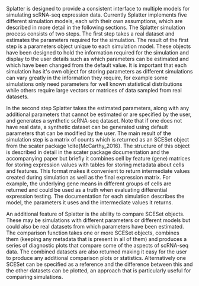 Splatter is designed to provide a consistent interface to multiple models for simulating scRNA-seq expression data. Currently Splatter implements five different simulation models, each with their own assumptions, which are described in more detail in the following sections. The Splatter simulation process consists of two steps. The first step takes a real dataset and estimates the parameters required for the simulation. The result of the first step is a parameters object unique to each simulation model. These objects have been designed to hold the information required for the simulation and display to the user details such as which parameters can be estimated and which have been changed from the default value. It is important that each simulation has it's own object for storing parameters as different simulations can vary greatly in the information they require, for example some simulations only need parameters for well known statistical distributions while others require large vectors or matrices of data sampled from real datasets.

In the second step Splatter takes the estimated parameters, along with any additional parameters that cannot be estimated or are specified by the user, and generates a synthetic scRNA-seq dataset. Note that if one does not have real data, a synthetic dataset can be generated using default parameters that can be modified by the user. The main result of the simulation step is a matrix of counts which is returned as an SCESet object from the scater package \cite{McCarthy_2016}. The structure of this object is described in detail in the scater package documentation and the accompanying paper but briefly it combines cell by feature (gene) matrices for storing expression values with tables for storing metadata about cells and features. This format makes it convenient to return intermediate values created during simulation as well as the final expression matrix. For example, the underlying gene means in different groups of cells are returned and could be used as a truth when evaluating differential expression testing. The documentation for each simulation describes the model, the parameters it uses and the intermediate values it returns.

An additional feature of Splatter is the ability to compare SCESet objects. These may be simulations with different parameters or different models but could also be real datasets from which parameters have been estimated. The comparison function takes one or more SCESet objects, combines them (keeping any metadata that is present in all of them) and produces a series of diagnostic plots that compare some of the aspects of scRNA-seq data. The combined datasets are also returned making it easy for the user to produce any additional comparison plots or statistics. Alternatively one SCESet can be specified as a reference and the difference between this and the other datasets can be plotted, an approach that is particularly useful for comparing simulations. 